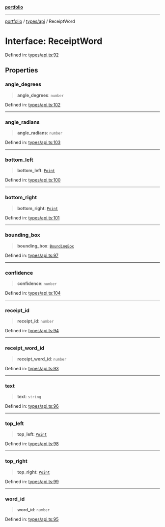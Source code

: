 [**portfolio**](../../../README.md)

***

[portfolio](../../../modules.md) / [types/api](../README.md) / ReceiptWord

# Interface: ReceiptWord

Defined in: [types/api.ts:92](https://github.com/tnorlund/Portfolio/blob/07f8f0201dea36cd4d7e6e4ab954e6b07f3497b0/portfolio/types/api.ts#L92)

## Properties

### angle\_degrees

> **angle\_degrees**: `number`

Defined in: [types/api.ts:102](https://github.com/tnorlund/Portfolio/blob/07f8f0201dea36cd4d7e6e4ab954e6b07f3497b0/portfolio/types/api.ts#L102)

***

### angle\_radians

> **angle\_radians**: `number`

Defined in: [types/api.ts:103](https://github.com/tnorlund/Portfolio/blob/07f8f0201dea36cd4d7e6e4ab954e6b07f3497b0/portfolio/types/api.ts#L103)

***

### bottom\_left

> **bottom\_left**: [`Point`](Point.md)

Defined in: [types/api.ts:100](https://github.com/tnorlund/Portfolio/blob/07f8f0201dea36cd4d7e6e4ab954e6b07f3497b0/portfolio/types/api.ts#L100)

***

### bottom\_right

> **bottom\_right**: [`Point`](Point.md)

Defined in: [types/api.ts:101](https://github.com/tnorlund/Portfolio/blob/07f8f0201dea36cd4d7e6e4ab954e6b07f3497b0/portfolio/types/api.ts#L101)

***

### bounding\_box

> **bounding\_box**: [`BoundingBox`](BoundingBox.md)

Defined in: [types/api.ts:97](https://github.com/tnorlund/Portfolio/blob/07f8f0201dea36cd4d7e6e4ab954e6b07f3497b0/portfolio/types/api.ts#L97)

***

### confidence

> **confidence**: `number`

Defined in: [types/api.ts:104](https://github.com/tnorlund/Portfolio/blob/07f8f0201dea36cd4d7e6e4ab954e6b07f3497b0/portfolio/types/api.ts#L104)

***

### receipt\_id

> **receipt\_id**: `number`

Defined in: [types/api.ts:94](https://github.com/tnorlund/Portfolio/blob/07f8f0201dea36cd4d7e6e4ab954e6b07f3497b0/portfolio/types/api.ts#L94)

***

### receipt\_word\_id

> **receipt\_word\_id**: `number`

Defined in: [types/api.ts:93](https://github.com/tnorlund/Portfolio/blob/07f8f0201dea36cd4d7e6e4ab954e6b07f3497b0/portfolio/types/api.ts#L93)

***

### text

> **text**: `string`

Defined in: [types/api.ts:96](https://github.com/tnorlund/Portfolio/blob/07f8f0201dea36cd4d7e6e4ab954e6b07f3497b0/portfolio/types/api.ts#L96)

***

### top\_left

> **top\_left**: [`Point`](Point.md)

Defined in: [types/api.ts:98](https://github.com/tnorlund/Portfolio/blob/07f8f0201dea36cd4d7e6e4ab954e6b07f3497b0/portfolio/types/api.ts#L98)

***

### top\_right

> **top\_right**: [`Point`](Point.md)

Defined in: [types/api.ts:99](https://github.com/tnorlund/Portfolio/blob/07f8f0201dea36cd4d7e6e4ab954e6b07f3497b0/portfolio/types/api.ts#L99)

***

### word\_id

> **word\_id**: `number`

Defined in: [types/api.ts:95](https://github.com/tnorlund/Portfolio/blob/07f8f0201dea36cd4d7e6e4ab954e6b07f3497b0/portfolio/types/api.ts#L95)
